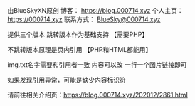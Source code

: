 由BlueSkyXN原创
博客：     https://blog.000714.xyz
个人主页： https://000714.xyz
联系方式： BlueSky@000714.xyz


提供三个版本
跳转版本作为基础支持
【需要PHP】


不跳转版本原理是页内引用
【PHP和HTML都能用】


img.txt名字需要和引用者一致
内容可以改
一行一个图片链接即可


如果发现引用异常，可能是缺少内容标识符


请前往相关介绍页：https://blog.000714.xyz/202012/2861.html
